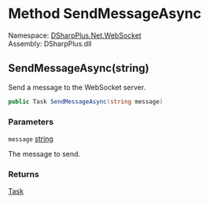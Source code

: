 # Method SendMessageAsync

Namespace: [DSharpPlus.Net.WebSocket](DSharpPlus.Net.WebSocket.md)  
Assembly: DSharpPlus.dll

## <a id="DSharpPlus_Net_WebSocket_WebSocketClient_SendMessageAsync_System_String_"></a>SendMessageAsync\(string\)

Send a message to the WebSocket server.

```csharp
public Task SendMessageAsync(string message)
```

### Parameters

`message` [string](https://learn.microsoft.com/dotnet/api/system.string)

The message to send.

### Returns

[Task](https://learn.microsoft.com/dotnet/api/system.threading.tasks.task)

